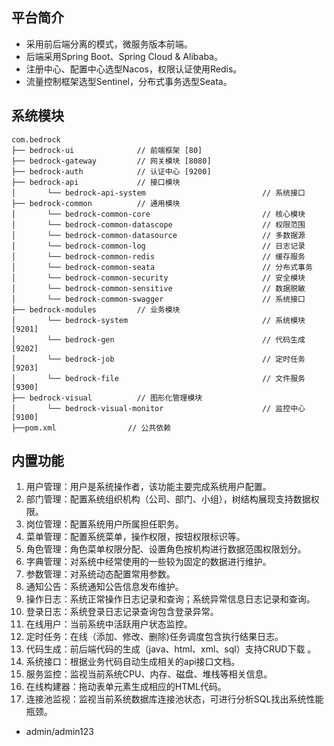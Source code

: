 ## 平台简介


* 采用前后端分离的模式，微服务版本前端。
* 后端采用Spring Boot、Spring Cloud & Alibaba。
* 注册中心、配置中心选型Nacos，权限认证使用Redis。
* 流量控制框架选型Sentinel，分布式事务选型Seata。

## 系统模块

~~~
com.bedrock     
├── bedrock-ui              // 前端框架 [80]
├── bedrock-gateway         // 网关模块 [8080]
├── bedrock-auth            // 认证中心 [9200]
├── bedrock-api             // 接口模块
│       └── bedrock-api-system                          // 系统接口
├── bedrock-common          // 通用模块
│       └── bedrock-common-core                         // 核心模块
│       └── bedrock-common-datascope                    // 权限范围
│       └── bedrock-common-datasource                   // 多数据源
│       └── bedrock-common-log                          // 日志记录
│       └── bedrock-common-redis                        // 缓存服务
│       └── bedrock-common-seata                        // 分布式事务
│       └── bedrock-common-security                     // 安全模块
│       └── bedrock-common-sensitive                    // 数据脱敏
│       └── bedrock-common-swagger                      // 系统接口
├── bedrock-modules         // 业务模块
│       └── bedrock-system                              // 系统模块 [9201]
│       └── bedrock-gen                                 // 代码生成 [9202]
│       └── bedrock-job                                 // 定时任务 [9203]
│       └── bedrock-file                                // 文件服务 [9300]
├── bedrock-visual          // 图形化管理模块
│       └── bedrock-visual-monitor                      // 监控中心 [9100]
├──pom.xml                // 公共依赖
~~~

## 内置功能

1.  用户管理：用户是系统操作者，该功能主要完成系统用户配置。
2.  部门管理：配置系统组织机构（公司、部门、小组），树结构展现支持数据权限。
3.  岗位管理：配置系统用户所属担任职务。
4.  菜单管理：配置系统菜单，操作权限，按钮权限标识等。
5.  角色管理：角色菜单权限分配、设置角色按机构进行数据范围权限划分。
6.  字典管理：对系统中经常使用的一些较为固定的数据进行维护。
7.  参数管理：对系统动态配置常用参数。
8.  通知公告：系统通知公告信息发布维护。
9.  操作日志：系统正常操作日志记录和查询；系统异常信息日志记录和查询。
10. 登录日志：系统登录日志记录查询包含登录异常。
11. 在线用户：当前系统中活跃用户状态监控。
12. 定时任务：在线（添加、修改、删除)任务调度包含执行结果日志。
13. 代码生成：前后端代码的生成（java、html、xml、sql）支持CRUD下载 。
14. 系统接口：根据业务代码自动生成相关的api接口文档。
15. 服务监控：监视当前系统CPU、内存、磁盘、堆栈等相关信息。
16. 在线构建器：拖动表单元素生成相应的HTML代码。
17. 连接池监视：监视当前系统数据库连接池状态，可进行分析SQL找出系统性能瓶颈。


- admin/admin123


